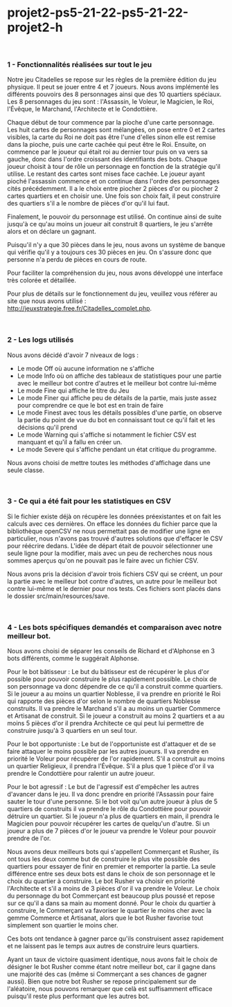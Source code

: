 # projet2-ps5-21-22-ps5-21-22-projet2-h

<br/>

### 1 - Fonctionnalités réalisées sur tout le jeu

Notre jeu Citadelles se repose sur les règles de la première édition du jeu physique. Il peut se jouer entre 4 et 7
joueurs. Nous avons implémenté les différents pouvoirs des 8 personnages ainsi que des 10 quartiers spéciaux. Les 8
personnages du jeu sont : l'Assassin, le Voleur, le Magicien, le Roi, l'Évêque, le Marchand, l'Architecte et le
Condottière.

Chaque début de tour commence par la pioche d'une carte personnage. Les huit cartes de personnages sont mélangées, on
pose entre 0 et 2 cartes visibles, la carte du Roi ne doit pas être l'une d'elles sinon elle est remise dans la pioche,
puis une carte cachée qui peut être le Roi. Ensuite, on commence par le joueur qui était roi au dernier tour puis on va
vers sa gauche, donc dans l'ordre croissant des identifiants des bots. Chaque joueur choisit à tour de rôle un
personnage en fonction de la stratégie qu'il utilise. Le restant des cartes sont mises face cachée. Le joueur ayant
pioché l'assassin commence et on continue dans l'ordre des personnages cités précédemment. Il a le choix entre piocher 2
pièces d'or ou piocher 2 cartes quartiers et en choisir une. Une fois son choix fait, il peut construire des quartiers
s'il a le nombre de pièces d'or qu'il lui faut.

Finalement, le pouvoir du personnage est utilisé. On continue ainsi de suite jusqu'à ce qu'au moins un joueur ait
construit 8 quartiers, le jeu s'arrête alors et on déclare un gagnant.

Puisqu'il n'y a que 30 pièces dans le jeu, nous avons un système de banque qui vérifie qu'il y a toujours ces 30
pièces en jeu. On s'assure donc que personne n'a perdu de pièces en cours de route.

Pour faciliter la compréhension du jeu, nous avons développé une interface très colorée et détaillée.

Pour plus de détails sur le fonctionnement du jeu, veuillez vous référer au site que nous avons
utilisé : http://jeuxstrategie.free.fr/Citadelles_complet.php.

<br/>

### 2 - Les logs utilisés

Nous avons décidé d'avoir 7 niveaux de logs :

- Le mode Off où aucune information ne s'affiche
- Le mode Info où on affiche des tableaux de statistiques pour une partie avec le meilleur bot contre d'autres et le
  meilleur bot contre lui-même
- Le mode Fine qui affiche le titre du Jeu
- Le mode Finer qui affiche peu de détails de la partie, mais juste assez pour comprendre ce que le bot est en train de
  faire
- Le mode Finest avec tous les détails possibles d'une partie, on observe la partie du point de vue du bot en
  connaissant tout ce qu'il fait et les décisions qu'il prend
- Le mode Warning qui s'affiche si notamment le fichier CSV est manquant et qu'il a fallu en créer un.
- Le mode Severe qui s'affiche pendant un état critique du programme. <br/>

Nous avons choisi de mettre toutes les méthodes d'affichage dans une seule classe.

<br/>

### 3 - Ce qui a été fait pour les statistiques en CSV

Si le fichier existe déjà on récupère les données préexistantes et on fait les calculs avec ces dernières. On efface les
données du fichier parce que la bibliothèque openCSV ne nous permettait pas de modifier une ligne en particulier, nous
n'avons pas trouvé d'autres solutions que d'effacer le CSV pour réécrire dedans. L'idée de départ était de pouvoir
sélectionner une seule ligne pour la modifier, mais avec un peu de recherches nous nous sommes aperçus qu'on ne pouvait
pas le faire avec un fichier CSV.

Nous avons pris la décision d'avoir trois fichiers CSV qui se créent, un pour la partie avec le meilleur bot contre
d'autres, un autre pour le meilleur bot contre lui-même et le dernier pour nos tests. Ces fichiers sont placés dans le
dossier src/main/resources/save.

<br/>

### 4 - Les bots spécifiques demandés et comparaison avec notre meilleur bot.

Nous avons choisi de séparer les conseils de Richard et d'Alphonse en 3 bots différents, comme le suggérait Alphonse.

Pour le bot bâtisseur : Le but du bâtisseur est de récupérer le plus d'or possible pour pouvoir construire le plus
rapidement possible. Le choix de son personnage va donc dépendre de ce qu'il a construit comme quartiers. Si le joueur a
au moins un quartier Noblesse, il va prendre en priorité le Roi qui rapporte des pièces d'or selon le nombre de
quartiers Noblesse construits. Il va prendre le Marchand s'il a au moins un quartier Commerce et Artisanat de construit.
Si le joueur a construit au moins 2 quartiers et a au moins 5 pièces d'or il prendra Architecte ce qui peut lui
permettre de construire jusqu'à 3 quartiers en un seul tour.

Pour le bot opportuniste : Le but de l'opportuniste est d'attaquer et de se faire attaquer le moins possible par les
autres joueurs. Il va prendre en priorité le Voleur pour récupérer de l'or rapidement. S'il a construit au moins un
quartier Religieux, il prendra l'Évêque. S'il a plus que 1 pièce d'or il va prendre le Condottière pour ralentir un
autre joueur.

Pour le bot agressif : Le but de l'agressif est d'empêcher les autres d'avancer dans le jeu. Il va donc prendre en
priorité l'Assassin pour faire sauter le tour d'une personne. Si le bot voit qu'un autre joueur à plus de 5 quartiers de
construits il va prendre le rôle du Condottière pour pouvoir détruire un quartier. Si le joueur n'a plus de quartiers en
main, il prendra le Magicien pour pouvoir récupérer les cartes de quelqu'un d'autre. Si un joueur a plus de 7 pièces
d'or le joueur va prendre le Voleur pour pouvoir prendre de l'or.

Nous avons deux meilleurs bots qui s'appellent Commerçant et Rusher, ils ont tous les deux comme but de construire le
plus vite possible des quartiers pour essayer de finir en premier et remporter la partie. La seule différence entre ses
deux bots est dans le choix de son personnage et le choix du quartier à construire. Le bot Rusher va choisir en priorité
l'Architecte et s'il a moins de 3 pièces d'or il va prendre le Voleur. Le choix du personnage du bot Commerçant est
beaucoup plus poussé et repose sur ce qu'il a dans sa main au moment donné. Pour le choix du quartier à construire, le
Commerçant va favoriser le quartier le moins cher avec la gemme Commerce et Artisanat, alors que le bot Rusher favorise
tout simplement son quartier le moins cher.

Ces bots ont tendance à gagner parce qu'ils construisent assez rapidement et ne laissent pas le temps aux autres de
construire leurs quartiers. 

Ayant un taux de victoire quasiment identique, nous avons fait le choix de désigner le bot Rusher comme étant notre 
meilleur bot, car il gagne dans une majorité des cas (même si Commerçant a ses chances de gagner aussi). Bien que notre bot Rusher se repose principalement sur de l'aléatoire, nous pouvons remarquer que celà est suffisamment efficace puisqu'il reste plus performant que les autres bot.
